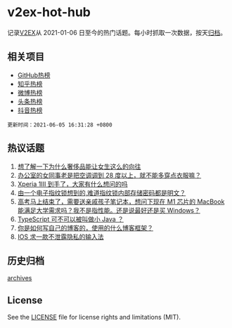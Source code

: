 # v2ex-hot-hub

 记录[V2EX](https://www.v2ex.com/)从 2021-01-06 日至今的热门话题。每小时抓取一次数据，按天[归档](archives)。
 
 ## 相关项目

- [GitHub热榜](https://github.com/snaildev/github-hot-hub)
- [知乎热榜](https://github.com/snaildev/zhihu-hot-hub)
- [微博热榜](https://github.com/snaildev/weibo-hot-hub)
- [头条热榜](https://github.com/snaildev/toutiao-hot-hub)
- [抖音热榜](https://github.com/snaildev/douyin-hot-hub)


 `更新时间：2021-06-05 16:31:28 +0800`

## 热议话题

1. [想了解一下为什么奢侈品能让女生这么的向往](https://www.v2ex.com/t/781448)
1. [办公室的女同事老是把空调调到 28 度以上，就不能多穿点衣服嘛？](https://www.v2ex.com/t/781421)
1. [Xperia 1III 到手了，大家有什么想问的吗](https://www.v2ex.com/t/781431)
1. [由一个电子指纹锁想到的,难道指纹锁内部存储密码都是明文？](https://www.v2ex.com/t/781468)
1. [高考马上结束了，需要送亲戚孩子笔记本，想问下现在 M1 芯片的 MacBook 能满足大学需求吗？我不是指性能。还是说最好还是买 Windows？](https://www.v2ex.com/t/781489)
1. [TypeScript 可不可以被叫做小 Java ？](https://www.v2ex.com/t/781504)
1. [你是如何写自己的博客的，使用的什么博客框架？](https://www.v2ex.com/t/781517)
1. [IOS 求一款不泄露隐私的输入法](https://www.v2ex.com/t/781440)

## 历史归档

[archives](archives)

## License

See the [LICENSE](LICENSE) file for license rights and limitations (MIT).
